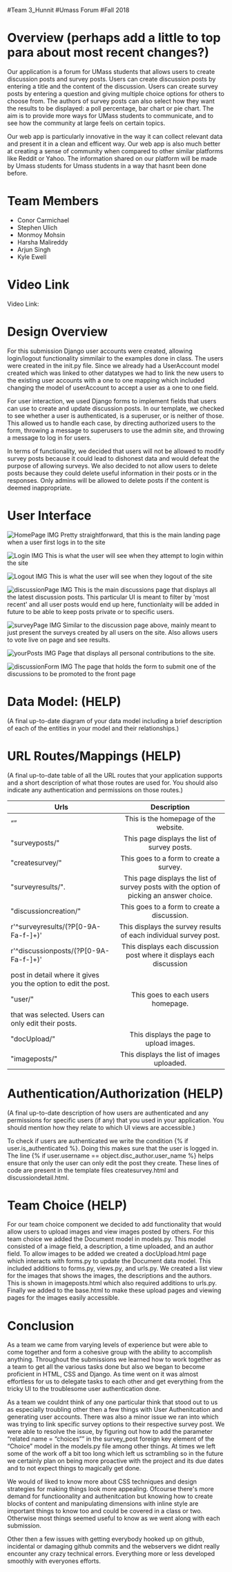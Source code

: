 #Team 3_Hunnit
#Umass Forum
#Fall 2018

# Overview (perhaps add a little to top para about most recent changes?)
Our application is a forum for UMass students that allows users to create discussion posts and survey posts. Users can create discussion posts by entering a title and the content of the discussion. Users can create survey posts by entering a question and giving multiple choice options for others to choose from. The authors of survey posts can also select how they want the results to be displayed: a poll percentage, bar chart or pie chart. The aim is to provide more ways for UMass students to communicate, and to see how the community at large feels on certain topics. 

Our web app is particularly innovative in the way it can collect relevant data and present it in a clean and efficent way. Our web app is also much better at creating a sense of community when compared to other similar platforms like Reddit or Yahoo. The information shared on our platform will be made by Umass students for Umass students in a way that hasnt been done before. 


# Team Members
* Conor Carmichael
* Stephen Ulich
* Monmoy Mohsin
* Harsha Malireddy
* Arjun Singh
* Kyle Ewell


# Video Link
Video Link: 


# Design Overview
For this submission Django user accounts were created, allowing login/logout functionality simmilair to the examples done in class. The users were created in the init.py file. Since we already had a UserAccount model created which was linked to other datatypes we had to link the new users to the existing user accounts with a one to one mapping which included changing the model of userAccount to accept a user as a one to one field. 

For user interaction, we used Django forms to implement fields that users can use to create and update discussion posts. In our template, we checked to see whether a user is authenticated, is a superuser, or is neither of those. This allowed us to handle each case, by directing authorized users to the form, throwing a message to superusers to use the admin site, and throwing a message to log in for users.

In terms of functionality, we decided that users will not be allowed to modify survey posts because it could lead to dishonest data and would defeat the purpose of allowing surveys. We also decided to not allow users to delete posts because they could delete useful information in their posts or in the responses. Only admins will be allowed to delete posts if the content is deemed inappropriate.


# User Interface 

![HomePage IMG](docs/imgs/homepage.png "HomePage")
Pretty straightforward, that this is the main landing page when a user first logs in to the site

![Login IMG](docs/imgs/login.png "Login")
This is what the user will see when they attempt to login within the site

![Logout IMG](docs/imgs/logout.png "Logout")
This is what the user will see when they logout of the site

![discussionPage IMG](docs/imgs/discussionPage.png "Discussions")
This is the main discussions page that displays all the latest discussion posts. This particular UI is meant to filter by 'most recent' and all user posts would end up here, functionlaity will be added in future to be able to keep posts private or to specific users.

![surveyPage IMG](docs/imgs/surveyPage.png "Surveys")
Similar to the discussion page above, mainly meant to just present the surveys created by all users on the site. Also allows users to vote live on page and see results. 

![yourPosts IMG](docs/imgs/yourPosts.png "Your Posts")
Page that displays all personal contributions to the site.

![discussionForm IMG](docs/imgs/discussionForm.png "Discussion Form")
The page that holds the form to submit one of the discussions to be promoted to the front page


# Data Model: (HELP)
(A final up-to-date diagram of your data model including a brief description of each of the entities in your model and their relationships.)


# URL Routes/Mappings (HELP)
(A final up-to-date table of all the URL routes that your application supports and a short description of what those routes are used for. You should also indicate any authentication and permissions on those routes.)

|  Urls    |     Description                                                                                             |
|----------|:-----------------------------------------------------------------------------------------------------------:|
| “”                                              | This is the homepage of the website.                                 |                                        
|"surveyposts/"                                   | This page displays the list of survey posts.                         |                            
|"createsurvey/"                                  | This goes to a form to create a survey.                              |                               |"discussionposts/"                               | This page displays the list of discussion posts.                     |                            
|"surveyresults/".             | This page displays the list of survey posts with the option of picking an answer choice.|                                                                                                       
|"discussioncreation/"                            | This goes to a form to create a discussion.                          |       
|r'^surveyresults/(?P<pk>[0-9A-Fa-f-]+)'          | This displays the survey results of each individual survey post.     |       
|r'^discussionposts/(?P<pk>[0-9A-Fa-f-]+)'        | This displays each discussion post where it displays each discussion 
                                                    post in detail where it gives you the option to edit the post.       |                
|"user/"                                          | This goes to each users homepage.                                    |                                       |r'^discussionposts/(?P<pk>[0-9A-Fa-f-]+)/update/'| This displays each discussion post form to edit the discussion post  |
|                                                   that was selected. Users can only edit their posts.                  |
|"docUpload/"                                     | This displays the page to upload images.                             |
|"imageposts/"                                    | This displays the list of images uploaded.                           |
    

# Authentication/Authorization (HELP) 
(A final up-to-date description of how users are authenticated and any permissions for specific users (if any) that you used in your application. You should mention how they relate to which UI views are accessible.)

To check if users are authenticated we write the condition {% if user.is_authenticated %}. Doing this makes sure that the user is logged in. The line {% if user.username == object.disc_author.user_name  %} helps ensure that only the user can only edit the post they create. These lines of code are present in the template files createsurvey.html and discussiondetail.html. 

# Team Choice (HELP)
For our team choice component we decided to add functionality that would allow users to upload images and view images posted by others. For this team choice we added the Document model in models.py. This model consisted of a image field, a description, a time uploaded, and an author field. To allow images to be added we created a docUpload.html page which interacts with forms.py to update the Document data model. This included additions to forms.py, views.py, and urls.py. We created a list view for the images that shows the images, the descriptions and the authors. This is shown in imageposts.html which also required additions to urls.py. Finally we added to the base.html to make these upload pages and viewing pages for the images easily accessible. 

# Conclusion 

As a team we came from varying levels of experience but were able to come together and form a cohesive group with the ability to accomplish anything. Throughout the submissions we learned how to work together as a team to get all the various tasks done but also we began to become proficient in HTML, CSS and Django. As time went on it was almost effortless for us to delegate tasks to each other and get everything from the tricky UI to the troublesome user authentication done.

As a team we couldnt think of any one particular think that stood out to us as especially troubling other then a few things with User Authenitcation and generating user accounts. There was also a minor issue we ran into which was trying to link specific survey options to their respective survey post. We were able to resolve the issue, by figuring out how to add the parameter “related name = “choices”” in the survey_post foreign key element of the “Choice” model in the models.py file among other things. At times we left some of the work off a bit too long which left us sctrambling so in the future we certainly plan on being more proactive with the project and its due dates and to not expect things to magically get done. 

We would of liked to know more about CSS techniques and design strategies for making things look more appealing. Ofcourse there's more demand for functioonality and authenitcation but knowing how to create blocks of content and manipulating dimensions with inline style are important things to know too and could be covered in a class or two. Otherwise most things seemed useful to know as we went along with each submission. 

Other then a few issues with getting everybody hooked up on github, incidental or damaging github commits and the webservers we didnt really encounter any crazy technical errors. Everything more or less developed smoothly with everyones efforts.                                                                                                                                                                                                                                                                                                                                                                                                                                                                                                                                                                                                                                                                                                                                                                                                                                                                                                                                                                                                                                                                                                                                                                                                                                                                                                                                                                                                                                                                                                                                                                                                                                                                                                                                                                
